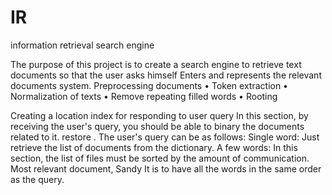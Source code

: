 # IR
information retrieval search engine

The purpose of this project is to create a search engine to retrieve text documents so that the user asks himself 
Enters and represents the relevant documents system.
 Preprocessing documents 
• Token extraction 
• Normalization of texts 
• Remove repeating filled words 
• Rooting 

Creating a location index for responding to user query 
 In this section, by receiving the user's query, you should be able to binary the documents related to it. 
 restore . 
The user's query can be as follows:
Single word: Just retrieve the list of documents from the dictionary.
A few words: In this section, the list of files must be sorted by the amount of communication. Most relevant document, Sandy 
It is to have all the words in the same order as the query. 
